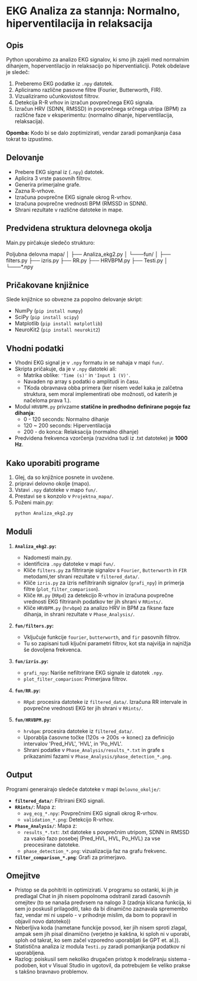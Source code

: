 # EKG Analiza za stannja: Normalno, hiperventilacija in relaksacija

## Opis

Python uporabimo za analizo EKG signalov, ki smo jih zajeli med normalnim dihanjem, hoperventilacijo in relaksacijo po hiperventialiciji. Potek obdelave je sledeč:
1.  Preberemo EKG podatke iz `.npy` datotek.
2.  Apliciramo različne pasovne filtre (Fourier, Butterworth, FIR).
3.  Vizualiziramo učunkovistost filtrov.
4.  Detekcija R-R vrhov in izračun povprečnega EKG signala.
5.  Izračun HRV (SDNN, RMSSD) in povprečnega srčnega utripa (BPM) za različne faze v eksperimentu: (normalno dihanje, hiperventilacija, relaksacija).

**Opomba:** Kodo bi se dalo zoptimizirati, vendar zaradi pomanjkanja časa tokrat to izpustimo.

## Delovanje

* Prebere EKG signal iz (`.npy`) datotek.
* Aplicira 3 vrste pasovnih filtrov.
* Generira primerjalne grafe.
* Zazna R-vrhove.
* Izračuna povprečne EKG signale okrog R-vrhov.
* Izračuna povprečne vrednosti BPM (RMSSD in SDNN).
* Shrani rezultate v različne datoteke in mape.

## Predvidena struktura delovnega okolja

Main.py pirčakuje sledečo strukturo:

Poljubna delovna mapa/
│
├── Analiza_ekg2.py
│
└───fun/
│
├── filters.py
├── izris.py
├── RR.py
├── HRVBPM.py
├── Testi.py
│
└───*.npy

## Pričakovane knjižnice

Slede knjižnice so obvezne za popolno delovanje skript:

* NumPy (`pip install numpy`)
* SciPy (`pip install scipy`)
* Matplotlib (`pip install matplotlib`)
* NeuroKit2 (`pip install neurokit2`)

## Vhodni podatki

* Vhodni EKG signal je v `.npy` formatu in se nahaja v mapi `fun/`.
* Skripta pričakuje, da je v `.npy` datoteki ali:
    * Matrika oblike: `'Time (s)'` in `'Input 1 (V)'`.
    * Navaden np array s podatki o amplitudi in času.
    * TKoda obravnava obba primera (ker nisem vedel kaka je zalčetna struktura, sem moral implementirati obe možnosti, od katerih je načeloma prava 1.).
* Modul `HRVBPM.py` privzame **statične in predhodno definirane pogoje faz dihanja**:
    * 0 - 120 seconds: Normalno dihanje
    * 120 ~ 200 seconds: Hiperventilacija
    * 200 - do konca: Relaksacija (normalno dihanje)
* Predvidena frekvenca vzorčenja (razvidna tudi iz .txt datoteke) je **1000 Hz**.

## Kako uporabiti programe

1.  Glej, da so knjižnice posnete in uvožene.
2.  pripravi delovno okolje (mapo).
3.  Vstavi `.npy` datoteke v mapo `fun/`.
4.  Prestavi se s konzolo v `Projektna_mapa/`.
5.  Poženi main.py:
    ```bash
    python Analiza_ekg2.py
    ```

## Moduli

1.  **`Analiza_ekg2.py`:**
    * Nadomesti main.py.
    * identificira `.npy` datoteke v mapi `fun/`.
    * Kliče `filters.py` za filtriranje signalov s `Fourier`, `Butterworth` in `FIR` metodami,ter shrani rezultate v `filtered_data/`.
    * Kliče `izris.py` za izris nefiltriranih signalov (`grafi_npy`) in primerja filtre (`plot_filter_comparison`).
    * Kliče `RR.py` (`RRpd`) za detekcijo R-vrhov in izračuna povprečne vrednosti EKG filtriranih podatkov ter jih shrani v `RRints/`.
    * Kliče `HRVBPM.py` (`hrvbpm`) za analizo HRV in BPM za fiksne faze dihanja, in shrani rezultate v `Phase_Analysis/`.

2.  **`fun/filters.py`:**
    * Vključuje funkcije `fourier`, `butterworth`, and `fir` pasovnih filtrov.
    * Tu so zapisani tudi ključni  parametri filtrov, kot sta najvišja in najnižja še dovoljena frekvenca.

3.  **`fun/izris.py`:**
    * `grafi_npy`: Nariše nefiltrirane EKG signale iz datotek `.npy`.
    * `plot_filter_comparison`: Primerjava filtrov.

4.  **`fun/RR.py`:**
    * `RRpd`: procesira datoteke iz `filtered_data/`. Izračuna RR intervale in povprečne vrednosti EKG ter jih shrani v `RRints/`.

5.  **`fun/HRVBPM.py`:**
    * `hrvbpm`: procesira datoteke iz `filtered_data/`.
    * Uporablja časovne točke (120s -> 200s -> konec) za definicijo intervalov 'Pred_HVL', 'HVL', in 'Po_HVL'.
    * Shrani podatke v `Phase_Analysis/results_*.txt` in grafe s prikazanimi fazami v `Phase_Analysis/phase_detection_*.png`.

## Output

Programi generairajo sledeče datoteke v mapi `Delovno_okolje/`:

* **`filtered_data/`**: Filtrirani EKG signali.
* **`RRints/`**: Mapa z:
    * `avg_ecg_*.npy`: Povprečnimi EKG signali okrog R-vrhov.
    * `validation_*.png`: Detekcijo R-vrhov.
* **`Phase_Analysis/`**: Mapa z:
    * `results_*.txt`: .txt datoteke s povprečnim utripom, SDNN in RMSSD za vsako fazo posebej (Pred_HVL, HVL, Po_HVL) za vse preocesirane datoteke.
    * `phase_detection_*.png`: vizualizacija faz na grafu frekvenc.
* **`filter_comparison_*.png`**: Grafi za primerjavo.

## Omejitve

* Pristop se da pohitriti in optimizirati. V programu so ostanki, ki jih je predlagal Chat in jih nisem popolnoma odstranil zaradi časovnih omejitev (to se nanaša predvsem na nalogo 3 (zadnja klicana funkcija, ki sem jo poskusil prilagoditi, tako da bi dinamično zaznavala spremembo faz, vendar mi ni uspelo - v prihodnje mislim, da bom to popravil in objavil novo datoteko))
* Neberljiva koda (nametane funckije povsod, ker jih nisem sproti zlagal, ampak sem jih pisal dinamično (verjetno je kakšna, ki sploh ni v uporabi, sploh od takrat, ko sem začel vzporedno uporabljati še GPT et. al.)).
* Statistična analiza iz modula `Testi.py` zaradi pomanjkanja podatkov ni uporabljena.
* Razlog: poiskusil sem nekoliko drugačen pristop k modeliranju sistema - podoben, kot v Visual Studio in ugotovil, da potrebujem še veliko prakse s takšno bravnavo problemov.